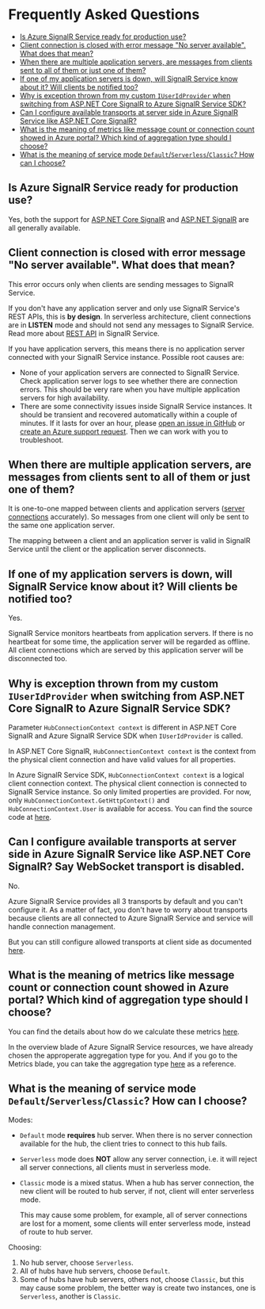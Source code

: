 # Frequently Asked Questions

- [Is Azure SignalR Service ready for production use?](#production-use)
- [Client connection is closed with error message "No server available". What does that mean?](#no-server-available)
- [When there are multiple application servers, are messages from clients sent to all of them or just one of them?](#client-server-mapping)
- [If one of my application servers is down, will SignalR Service know about it? Will clients be notified too?](#server-down)
- [Why is exception thrown from my custom `IUserIdProvider` when switching from ASP.NET Core SignalR to Azure SignalR Service SDK?](#limited-context)
- [Can I configure available transports at server side in Azure SignalR Service like ASP.NET Core SignalR?](#configure-transports)
- [What is the meaning of metrics like message count or connection count showed in Azure portal? Which kind of aggregation type should I choose?](#metrics-meaning)
- [What is the meaning of service mode `Default`/`Serverless`/`Classic`? How can I choose?](#service-mode)

<a name="production-use"></a>
## Is Azure SignalR Service ready for production use?

Yes, both the support for [ASP.NET Core SignalR](https://github.com/aspnet/SignalR) and [ASP.NET SignalR](https://github.com/SignalR/SignalR) are all generally available.

<a name="no-server-available"></a>
## Client connection is closed with error message "No server available". What does that mean?

This error occurs only when clients are sending messages to SignalR Service.

If you don't have any application server and only use SignalR Service's REST APIs, this is **by design**.
In serverless architecture, client connections are in **LISTEN** mode and should not send any messages to SignalR Service.
Read more about [REST API](./rest-api.md) in SignalR Service.

If you have application servers, this means there is no application server connected with your SignalR Service instance.
Possible root causes are:
- None of your application servers are connected to SignalR Service.
Check application server logs to see whether there are connection errors.
This should be very rare when you have multiple application servers for high availability.
- There are some connectivity issues inside SignalR Service instances.
It should be transient and recovered automatically within a couple of minutes.
If it lasts for over an hour, please [open an issue in GitHub](https://github.com/Azure/azure-signalr/issues/new) or [create an Azure support request](https://docs.microsoft.com/en-us/azure/azure-supportability/how-to-create-azure-support-request).
Then we can work with you to troubleshoot.

<a name="client-server-mapping"></a>
## When there are multiple application servers, are messages from clients sent to all of them or just one of them?

It is one-to-one mapped between clients and application servers ([server connections](./internal.md#server-connections) accurately).
So messages from one client will only be sent to the same one application server.

The mapping between a client and an application server is valid in SignalR Service until the client or the application server disconnects.

<a name="server-down"></a>
## If one of my application servers is down, will SignalR Service know about it? Will clients be notified too?

Yes.

SignalR Service monitors heartbeats from application servers.
If there is no heartbeat for some time, the application server will be regarded as offline.
All client connections which are served by this application server will be disconnected too.

<a name="limited-context"></a>
## Why is exception thrown from my custom `IUserIdProvider` when switching from ASP.NET Core SignalR to Azure SignalR Service SDK?

Parameter `HubConnectionContext context` is different in ASP.NET Core SignalR and Azure SignalR Service SDK when `IUserIdProvider` is called.

In ASP.NET Core SignalR, `HubConnectionContext context` is the context from the physical client connection and have valid values for all properties.

In Azure SignalR Service SDK, `HubConnectionContext context` is a logical client connection context.
The physical client connection is connected to SignalR Service instance.
So only limited properties are provided.
For now, only `HubConnectionContext.GetHttpContext()` and `HubConnectionContext.User` is available for access.
You can find the source code at [here](https://github.com/Azure/azure-signalr/blob/kevinzha/faq/src/Microsoft.Azure.SignalR/ServiceHubConnectionContext.cs).

<a name="configure-transports"></a>
## Can I configure available transports at server side in Azure SignalR Service like ASP.NET Core SignalR? Say WebSocket transport is disabled.

No.

Azure SignalR Service provides all 3 transports by default and you can't configure it.
As a matter of fact, you don't have to worry about transports because clients are all connected to Azure SignalR Service and service will handle connection management.

But you can still configure allowed transports at client side as documented [here](https://docs.microsoft.com/en-us/aspnet/core/signalr/configuration?view=aspnetcore-2.1#configure-allowed-transports).

<a name="metrics-meaning"></a>
## What is the meaning of metrics like message count or connection count showed in Azure portal? Which kind of aggregation type should I choose?

You can find the details about how do we calculate these metrics [here](https://docs.microsoft.com/en-us/azure/azure-signalr/signalr-messages).

In the overview blade of Azure SignalR Service resources, we have already chosen the approperate aggregation type for you. And if you go to the Metrics blade, you can
take the aggregation type [here](https://docs.microsoft.com/en-us/azure/azure-monitor/platform/metrics-supported#microsoftsignalrservicesignalr) as a reference.

<a name="service-mode"></a>
## What is the meaning of service mode `Default`/`Serverless`/`Classic`? How can I choose?

Modes:
* `Default` mode **requires** hub server. When there is no server connection available for the hub, the client tries to connect to this hub fails.
* `Serverless` mode does **NOT** allow any server connection, i.e. it will reject all server connections, all clients must in serverless mode.
* `Classic` mode is a mixed status. When a hub has server connection, the new client will be routed to hub server, if not, client will enter serverless mode.

  This may cause some problem, for example, all of server connections are lost for a moment, some clients will enter serverless mode, instead of route to hub server.

Choosing:
1. No hub server, choose `Serverless`.
1. All of hubs have hub servers, choose `Default`.
1. Some of hubs have hub servers, others not, choose `Classic`, but this may cause some problem, the better way is create two instances, one is `Serverless`, another is `Classic`.
